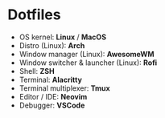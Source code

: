 # Dotfiles
* OS kernel: **Linux** / **MacOS**
* Distro (Linux): **Arch**
* Window manager (Linux): **AwesomeWM**
* Window switcher & launcher (Linux): **Rofi**
* Shell: **ZSH**
* Terminal: **Alacritty**
* Terminal multiplexer: **Tmux**
* Editor / IDE: **Neovim**
* Debugger: **VSCode**
